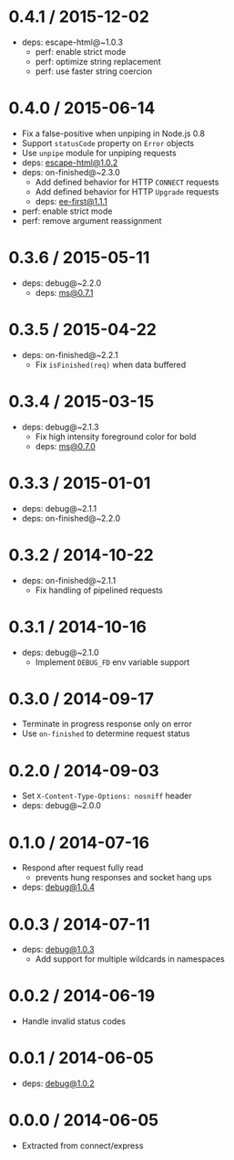 0.4.1 / 2015-12-02
====

  * deps: escape-html@~1.0.3
    - perf: enable strict mode
    - perf: optimize string replacement
    - perf: use faster string coercion

0.4.0 / 2015-06-14
====

  * Fix a false-positive when unpiping in Node.js 0.8
  * Support `statusCode` property on `Error` objects
  * Use `unpipe` module for unpiping requests
  * deps: escape-html@1.0.2
  * deps: on-finished@~2.3.0
    - Add defined behavior for HTTP `CONNECT` requests
    - Add defined behavior for HTTP `Upgrade` requests
    - deps: ee-first@1.1.1
  * perf: enable strict mode
  * perf: remove argument reassignment

0.3.6 / 2015-05-11
====

  * deps: debug@~2.2.0
    - deps: ms@0.7.1

0.3.5 / 2015-04-22
====

  * deps: on-finished@~2.2.1
    - Fix `isFinished(req)` when data buffered

0.3.4 / 2015-03-15
====

  * deps: debug@~2.1.3
    - Fix high intensity foreground color for bold
    - deps: ms@0.7.0

0.3.3 / 2015-01-01
====

  * deps: debug@~2.1.1
  * deps: on-finished@~2.2.0

0.3.2 / 2014-10-22
====

  * deps: on-finished@~2.1.1
    - Fix handling of pipelined requests

0.3.1 / 2014-10-16
====

  * deps: debug@~2.1.0
    - Implement `DEBUG_FD` env variable support

0.3.0 / 2014-09-17
====

  * Terminate in progress response only on error
  * Use `on-finished` to determine request status

0.2.0 / 2014-09-03
====

  * Set `X-Content-Type-Options: nosniff` header
  * deps: debug@~2.0.0

0.1.0 / 2014-07-16
====

  * Respond after request fully read
    - prevents hung responses and socket hang ups
  * deps: debug@1.0.4

0.0.3 / 2014-07-11
====

  * deps: debug@1.0.3
    - Add support for multiple wildcards in namespaces

0.0.2 / 2014-06-19
====

  * Handle invalid status codes

0.0.1 / 2014-06-05
====

  * deps: debug@1.0.2

0.0.0 / 2014-06-05
====

  * Extracted from connect/express
